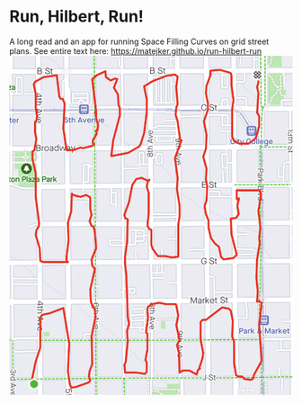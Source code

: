 # Run, Hilbert, Run!
A long read and an app for running Space Filling Curves on grid street plans. See entire text here: https://matejker.github.io/run-hilbert-run
![](./src/img/peano_strava.png)
